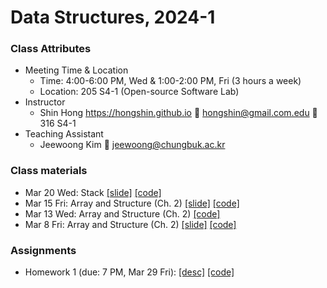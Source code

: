 # Data Structures, 2024-1 #

### Class Attributes ###
* Meeting Time & Location
	- Time: 4:00-6:00 PM, Wed & 1:00-2:00 PM, Fri (3 hours a week)
	- Location: 205 S4-1 (Open-source Software Lab)
* Instructor
	- Shin Hong https://hongshin.github.io :e-mail: hongshin@gmail.com.edu :door: 316 S4-1
* Teaching Assistant
	- Jeewoong Kim :e-mail: jeewoong@chungbuk.ac.kr


### Class materials ###
* Mar 20 Wed: Stack [\[slide\]](notes/ch3-stack.pdf) [\[code\]](code/Mar20) 
* Mar 15 Fri: Array and Structure (Ch. 2) [\[slide\]](notes/ch2-r2.pdf) [\[code\]](code/Mar15)
* Mar 13 Wed: Array and Structure (Ch. 2) [\[code\]](code/Mar13)
* Mar 8 Fri: Array and Structure (Ch. 2) [\[slide\]](notes/ch2.pdf) [\[code\]](code/Mar8)


### Assignments ###
* Homework 1 (due: 7 PM, Mar 29 Fri): [\[desc\]](assignments/homework1/homework1.pdf) [\[code\]](assignments/homework1/poly.c)
